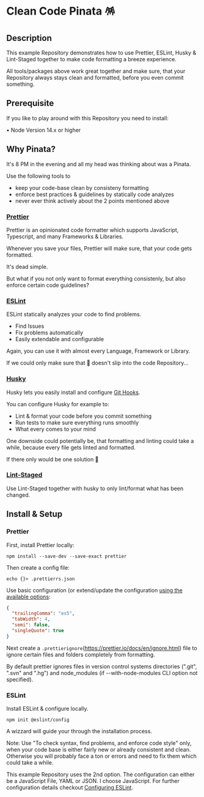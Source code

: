 # Clean Code Pinata 🪅

## Description

This example Repository demonstrates how to use Prettier, ESLint, Husky &amp; Lint-Staged together to make code formatting a breeze experience.

All tools/packages above work great together and make sure, that your Repository always stays clean and formatted, before you even commit something.

## Prerequisite

If you like to play around with this Repository you need to install:

• Node Version 14.x or higher

## Why Pinata?

It's 8 PM in the evening and all my head was thinking about was a Pinata.

Use the following tools to
- keep your code-base clean by consisteny formatting
- enforce best practices & guidelines by statically code analyzes
- never ever think actively about the 2 points mentioned above

### [Prettier](https://prettier.io/)

Prettier is an opinionated code formatter which supports JavaScript, Typescript, and many Frameworks & Libraries.

Whenever you save your files, Prettier will make sure, that your code gets formatted.

It's dead simple.

But what if you not only want to format everything consistenly, but also enforce certain code guidelines?

### [ESLint](https://eslint.org/)

ESLint statically analyzes your code to find problems.

- Find Issues
- Fix problems automatically
- Easily extendable and configurable

Again, you can use it with almost every Language, Framework or Library.

If we could only make sure that 💩 doesn't slip into the code Repository...

### [Husky](https://typicode.github.io/husky/#/)

Husky lets you easily install and configure [Git Hooks](https://git-scm.com/book/en/v2/Customizing-Git-Git-Hooks).

You can configure Husky for example to:

- Lint & format your code before you commit something
- Run tests to make sure everything runs smoothly
- What every comes to your mind

One downside could potentially be, that formatting and linting could take a while, because every file gets linted and formatted.

If there only would be one solution 🤔

### [Lint-Staged](https://github.com/okonet/lint-staged)

Use Lint-Staged together with husky to only lint/format what has been changed.

## Install & Setup

### Prettier

First, install Prettier locally:

```shell
npm install --save-dev --save-exact prettier
```

Then create a config file:

```shell
echo {}> .prettierrs.json
```

Use basic configuration (or extend/update the configuration [using the available options](https://prettier.io/docs/en/options.html):
```json
{
  "trailingComma": "es5",
  "tabWidth": 4,
  "semi": false,
  "singleQuote": true
}
```

Next create a `.prettierignore`(https://prettier.io/docs/en/ignore.html) file to ignore certain files and folders completely from formatting.

By default prettier ignores files in version control systems directories (".git", ".svn" and ".hg") and node_modules (if --with-node-modules CLI option not specified).

### ESLint

Install ESLint & configure locally.

```shell
npm init @eslint/config
```

A wizzard will guide your through the installation process.

Note: Use "To check syntax, find problems, and enforce code style" only, when your code base is either fairly new or already consistent and clean.
Otherwise you will probably face a ton or errors and need to fix them which could take a while.

This example Repository uses the 2nd option.
The configuration can either be a JavaScript File, YAML or JSON. I choose JavaScript.
For further configuration details checkout [Configuring ESLint](https://eslint.org/docs/latest/user-guide/configuring/).






